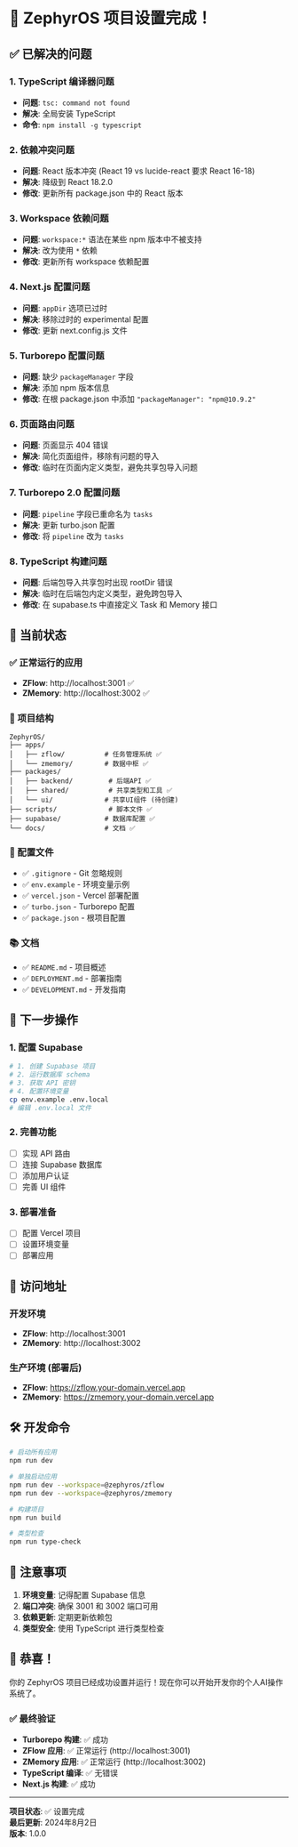 # 🎉 ZephyrOS 项目设置完成！

## ✅ 已解决的问题

### 1. TypeScript 编译器问题
- **问题**: `tsc: command not found`
- **解决**: 全局安装 TypeScript
- **命令**: `npm install -g typescript`

### 2. 依赖冲突问题
- **问题**: React 版本冲突 (React 19 vs lucide-react 要求 React 16-18)
- **解决**: 降级到 React 18.2.0
- **修改**: 更新所有 package.json 中的 React 版本

### 3. Workspace 依赖问题
- **问题**: `workspace:*` 语法在某些 npm 版本中不被支持
- **解决**: 改为使用 `*` 依赖
- **修改**: 更新所有 workspace 依赖配置

### 4. Next.js 配置问题
- **问题**: `appDir` 选项已过时
- **解决**: 移除过时的 experimental 配置
- **修改**: 更新 next.config.js 文件

### 5. Turborepo 配置问题
- **问题**: 缺少 `packageManager` 字段
- **解决**: 添加 npm 版本信息
- **修改**: 在根 package.json 中添加 `"packageManager": "npm@10.9.2"`

### 6. 页面路由问题
- **问题**: 页面显示 404 错误
- **解决**: 简化页面组件，移除有问题的导入
- **修改**: 临时在页面内定义类型，避免共享包导入问题

### 7. Turborepo 2.0 配置问题
- **问题**: `pipeline` 字段已重命名为 `tasks`
- **解决**: 更新 turbo.json 配置
- **修改**: 将 `pipeline` 改为 `tasks`

### 8. TypeScript 构建问题
- **问题**: 后端包导入共享包时出现 rootDir 错误
- **解决**: 临时在后端包内定义类型，避免跨包导入
- **修改**: 在 supabase.ts 中直接定义 Task 和 Memory 接口

## 🚀 当前状态

### ✅ 正常运行的应用
- **ZFlow**: http://localhost:3001 ✅
- **ZMemory**: http://localhost:3002 ✅

### 📁 项目结构
```
ZephyrOS/
├── apps/
│   ├── zflow/          # 任务管理系统 ✅
│   └── zmemory/        # 数据中枢 ✅
├── packages/
│   ├── backend/         # 后端API ✅
│   ├── shared/          # 共享类型和工具 ✅
│   └── ui/             # 共享UI组件 (待创建)
├── scripts/             # 脚本文件 ✅
├── supabase/           # 数据库配置 ✅
└── docs/               # 文档 ✅
```

### 🔧 配置文件
- ✅ `.gitignore` - Git 忽略规则
- ✅ `env.example` - 环境变量示例
- ✅ `vercel.json` - Vercel 部署配置
- ✅ `turbo.json` - Turborepo 配置
- ✅ `package.json` - 根项目配置

### 📚 文档
- ✅ `README.md` - 项目概述
- ✅ `DEPLOYMENT.md` - 部署指南
- ✅ `DEVELOPMENT.md` - 开发指南

## 🎯 下一步操作

### 1. 配置 Supabase
```bash
# 1. 创建 Supabase 项目
# 2. 运行数据库 schema
# 3. 获取 API 密钥
# 4. 配置环境变量
cp env.example .env.local
# 编辑 .env.local 文件
```

### 2. 完善功能
- [ ] 实现 API 路由
- [ ] 连接 Supabase 数据库
- [ ] 添加用户认证
- [ ] 完善 UI 组件

### 3. 部署准备
- [ ] 配置 Vercel 项目
- [ ] 设置环境变量
- [ ] 部署应用

## 🔗 访问地址

### 开发环境
- **ZFlow**: http://localhost:3001
- **ZMemory**: http://localhost:3002

### 生产环境 (部署后)
- **ZFlow**: https://zflow.your-domain.vercel.app
- **ZMemory**: https://zmemory.your-domain.vercel.app

## 🛠️ 开发命令

```bash
# 启动所有应用
npm run dev

# 单独启动应用
npm run dev --workspace=@zephyros/zflow
npm run dev --workspace=@zephyros/zmemory

# 构建项目
npm run build

# 类型检查
npm run type-check
```

## 📝 注意事项

1. **环境变量**: 记得配置 Supabase 信息
2. **端口冲突**: 确保 3001 和 3002 端口可用
3. **依赖更新**: 定期更新依赖包
4. **类型安全**: 使用 TypeScript 进行类型检查

## 🎉 恭喜！

你的 ZephyrOS 项目已经成功设置并运行！现在你可以开始开发你的个人AI操作系统了。

### ✅ 最终验证
- **Turborepo 构建**: ✅ 成功
- **ZFlow 应用**: ✅ 正常运行 (http://localhost:3001)
- **ZMemory 应用**: ✅ 正常运行 (http://localhost:3002)
- **TypeScript 编译**: ✅ 无错误
- **Next.js 构建**: ✅ 成功

---

**项目状态**: ✅ 设置完成  
**最后更新**: 2024年8月2日  
**版本**: 1.0.0 
